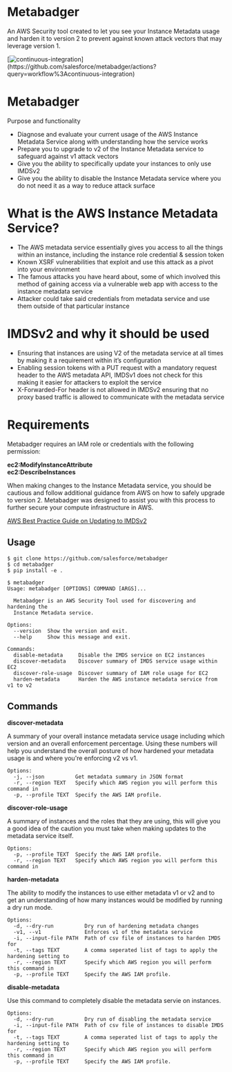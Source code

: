 # Metabadger

An AWS Security tool created to let you see your Instance Metadata usage and harden it to version 2 to prevent against known attack vectors that may leverage version 1.

[![continuous-integration](https://github.com/salesforce/metabadger/workflows/continuous-integration/badge.svg?)](https://github.com/salesforce/metabadger/actions?query=workflow%3Acontinuous-integration)


<!-- toc -->

# Metabadger

Purpose and functionality
* Diagnose and evaluate your current usage of the AWS Instance Metadata Service along with understanding how the service works
* Prepare you to upgrade to v2 of the Instance Metadata service to safeguard against v1 attack vectors
* Give you the ability to specifically update your instances to only use IMDSv2
* Give you the ability to disable the Instance Metadata service where you do not need it as a way to reduce attack surface

# What is the AWS Instance Metadata Service?

* The AWS metadata service essentially gives you access to all the things within an instance, including the instance role credential & session token
* Known XSRF vulnerabilities that exploit and use this attack as a pivot into your environment
* The famous attacks you have heard about, some of which involved this method of gaining access via a vulnerable web app with access to the instance metadata service
* Attacker could take said credentials from metadata service and use them outside of that particular instance 

# IMDSv2 and why it should be used

* Ensuring that instances are using V2 of the metadata service at all times by making it a requirement within it’s configuration
* Enabling session tokens with a PUT request with a mandatory request header to the AWS metadata API, IMDSv1 does not check for this making it easier for attackers to exploit the service
* X-Forwarded-For header is not allowed in IMDSv2 ensuring that no proxy based traffic is allowed to communicate with the metadata service

<!-- tocstop -->

<!-- requirements -->

# Requirements

Metabadger requires an IAM role or credentials with the following permission:

**ec2:ModifyInstanceAttribute**\
**ec2:DescribeInstances**

When making changes to the Instance Metadata service, you should be cautious and follow additional guidance from AWS on how to safely upgrade to version 2. Metabadger was designed to assist you with this process to further secure your compute infrastructure in AWS.

[AWS Best Practice Guide on Updating to IMDSv2](https://docs.aws.amazon.com/AWSEC2/latest/UserGuide/configuring-instance-metadata-service.html)


<!-- requirementsstop -->


## Usage

<!-- usage -->

```sh-session
$ git clone https://github.com/salesforce/metabadger
$ cd metabadger
$ pip install -e .

$ metabadger
Usage: metabadger [OPTIONS] COMMAND [ARGS]...

  Metabadger is an AWS Security Tool used for discovering and hardening the
  Instance Metadata service.

Options:
  --version  Show the version and exit.
  --help     Show this message and exit.

Commands:
  disable-metadata     Disable the IMDS service on EC2 instances
  discover-metadata    Discover summary of IMDS service usage within EC2
  discover-role-usage  Discover summary of IAM role usage for EC2
  harden-metadata      Harden the AWS instance metadata service from v1 to v2
```
<!-- usagestop -->

## Commands

<!-- commands -->


**discover-metadata**

A summary of your overall instance metadata service usage including which version and an overall enforcement percentage. Using these numbers will help you understand the overall posture of how hardened your metadata usage is and where you're enforcing v2 vs v1.

```
Options:
  -j, --json          Get metadata summary in JSON format
  -r, --region TEXT   Specify which AWS region you will perform this command in
  -p, --profile TEXT  Specify the AWS IAM profile.
```

**discover-role-usage**

A summary of instances and the roles that they are using, this will give you a good idea of the caution you must take when making updates to the metadata service itself.

```
Options:
  -p, --profile TEXT  Specify the AWS IAM profile.
  -r, --region TEXT   Specify which AWS region you will perform this command in
```
**harden-metadata**

The ability to modify the instances to use either metadata v1 or v2 and to get an understanding of how many instances would be modified by running a dry run mode.

```
Options:
  -d, --dry-run          Dry run of hardening metadata changes
  -v1, --v1              Enforces v1 of the metadata service
  -i, --input-file PATH  Path of csv file of instances to harden IMDS for
  -t, --tags TEXT        A comma seperated list of tags to apply the hardening setting to
  -r, --region TEXT      Specify which AWS region you will perform this command in
  -p, --profile TEXT     Specify the AWS IAM profile.
```

**disable-metadata**

Use this command to completely disable the metadata servie on instances.

```
Options:
  -d, --dry-run          Dry run of disabling the metadata service
  -i, --input-file PATH  Path of csv file of instances to disable IMDS for
  -t, --tags TEXT        A comma seperated list of tags to apply the hardening setting to
  -r, --region TEXT      Specify which AWS region you will perform this command in
  -p, --profile TEXT     Specify the AWS IAM profile.
```
<!-- commandstop -->

